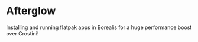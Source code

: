 # Afterglow
Installing and running flatpak apps in Borealis for a huge performance boost over Crostini!
